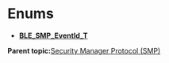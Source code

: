 # Enums

-   **[BLE\_SMP\_EventId\_T](GUID-DA3C91C3-3ACA-4850-B469-FDF748DD2D87.md)**  


**Parent topic:**[Security Manager Protocol \(SMP\)](GUID-9E9A14DE-97C6-4905-ABF0-BFF3A4BE5F02.md)

